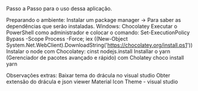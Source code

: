 Passo a Passo para o uso dessa aplicação.

Preparando o ambiente:
Instalar um package manager -> Para saber as dependências que serão instaladas. Windows: Chocolatey
    Executar o PowerShell como administrador e colocar o comando: 
        Set-ExecutionPolicy Bypass -Scope Process -Force; iex ((New-Object System.Net.WebClient).DownloadString('https://chocolatey.org/install.ps1'))
Instalar o node com Chocolatey: 
    cinst nodejs.install
Installar o yarn (Gerenciador de pacotes avançado e rápido) com Cholatey 
    choco install yarn

Observações extras:
    Baixar tema do drácula no visual studio
    Obter extensão do drácula e json viewer
    Material Icon Theme - visual studio

